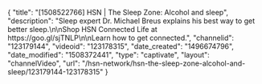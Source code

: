 {
    "title": "[1508522766] HSN | The Sleep Zone: Alcohol and sleep",
    "description": "Sleep expert Dr. Michael Breus explains his best way to get better sleep.\n\nShop HSN Connected Life at https:\/\/goo.gl\/sjTNLP\n\nLearn how to get connected.",
    "channelid": "123179144",
    "videoid": "123178315",
    "date_created": "1496674796",
    "date_modified": "1508372441",
    "type": "captivate",
    "layout": "channelVideo",
    "url": "\/hsn-network\/hsn-the-sleep-zone-alcohol-and-sleep\/123179144-123178315"
}
